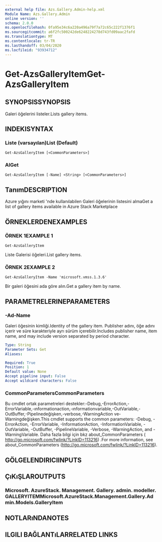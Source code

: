 ```yaml
---
external help file: Azs.Gallery.Admin-help.xml
Module Name: Azs.Gallery.Admin
online version: ''
schema: 2.0.0
ms.openlocfilehash: 0fa95e34c6a220a496a79f7a72c65c222f1376f1
ms.sourcegitcommit: a6f2fc500242de6248224278d743fd09aac2fafd
ms.translationtype: MT
ms.contentlocale: tr-TR
ms.lasthandoff: 03/04/2020
ms.locfileid: "93934712"
---
```

# <span data-ttu-id="0ea69-101">Get-AzsGalleryItem</span><span class="sxs-lookup"><span data-stu-id="0ea69-101">Get-AzsGalleryItem</span></span>

## <span data-ttu-id="0ea69-102">SYNOPSIS</span><span class="sxs-lookup"><span data-stu-id="0ea69-102">SYNOPSIS</span></span>
<span data-ttu-id="0ea69-103">Galeri öğelerini listeler.</span><span class="sxs-lookup"><span data-stu-id="0ea69-103">Lists gallery items.</span></span>

## <span data-ttu-id="0ea69-104">INDEKI</span><span class="sxs-lookup"><span data-stu-id="0ea69-104">SYNTAX</span></span>

### <span data-ttu-id="0ea69-105">Liste (varsayılan)</span><span class="sxs-lookup"><span data-stu-id="0ea69-105">List (Default)</span></span>
```
Get-AzsGalleryItem [<CommonParameters>]
```

### <span data-ttu-id="0ea69-106">Al</span><span class="sxs-lookup"><span data-stu-id="0ea69-106">Get</span></span>
```
Get-AzsGalleryItem [-Name] <String> [<CommonParameters>]
```

## <span data-ttu-id="0ea69-107">Tanım</span><span class="sxs-lookup"><span data-stu-id="0ea69-107">DESCRIPTION</span></span>
<span data-ttu-id="0ea69-108">Azure yığını marketi 'nde kullanılabilen Galeri öğelerinin listesini alma</span><span class="sxs-lookup"><span data-stu-id="0ea69-108">Get a list of gallery items available in Azure Stack Marketplace</span></span>

## <span data-ttu-id="0ea69-109">ÖRNEKLERDEN</span><span class="sxs-lookup"><span data-stu-id="0ea69-109">EXAMPLES</span></span>

### <span data-ttu-id="0ea69-110">ÖRNEK 1</span><span class="sxs-lookup"><span data-stu-id="0ea69-110">EXAMPLE 1</span></span>
```
Get-AzsGalleryItem
```

<span data-ttu-id="0ea69-111">Liste Galerisi öğeleri.</span><span class="sxs-lookup"><span data-stu-id="0ea69-111">List gallery items.</span></span>

### <span data-ttu-id="0ea69-112">ÖRNEK 2</span><span class="sxs-lookup"><span data-stu-id="0ea69-112">EXAMPLE 2</span></span>
```
Get-AzsGalleryItem -Name 'microsoft.vmss.1.3.6'
```

<span data-ttu-id="0ea69-113">Bir galeri öğesini ada göre alın.</span><span class="sxs-lookup"><span data-stu-id="0ea69-113">Get a gallery item by name.</span></span>

## <span data-ttu-id="0ea69-114">PARAMETRELERINE</span><span class="sxs-lookup"><span data-stu-id="0ea69-114">PARAMETERS</span></span>

### <span data-ttu-id="0ea69-115">-Ad</span><span class="sxs-lookup"><span data-stu-id="0ea69-115">-Name</span></span>
<span data-ttu-id="0ea69-116">Galeri öğesinin kimliği.</span><span class="sxs-lookup"><span data-stu-id="0ea69-116">Identity of the gallery item.</span></span>
<span data-ttu-id="0ea69-117">Publisher adını, öğe adını içerir ve süre karakteriyle ayrı sürüm içerebilir.</span><span class="sxs-lookup"><span data-stu-id="0ea69-117">Includes publisher name, item name, and may include version separated by period character.</span></span>

```yaml
Type: String
Parameter Sets: Get
Aliases:

Required: True
Position: 1
Default value: None
Accept pipeline input: False
Accept wildcard characters: False
```

### <span data-ttu-id="0ea69-118">CommonParameters</span><span class="sxs-lookup"><span data-stu-id="0ea69-118">CommonParameters</span></span>
<span data-ttu-id="0ea69-119">Bu cmdlet ortak parametreleri destekler:-Debug,-ErrorAction,-ErrorVariable,-ınformationaction,-ınformationvariable,-OutVariable,-OutBuffer,-Pipelinedeğişken,-verbose,-WarningAction ve-Warningdeğişken.</span><span class="sxs-lookup"><span data-stu-id="0ea69-119">This cmdlet supports the common parameters: -Debug, -ErrorAction, -ErrorVariable, -InformationAction, -InformationVariable, -OutVariable, -OutBuffer, -PipelineVariable, -Verbose, -WarningAction, and -WarningVariable.</span></span> <span data-ttu-id="0ea69-120">Daha fazla bilgi için bkz about_CommonParameters ( http://go.microsoft.com/fwlink/?LinkID=113216) .</span><span class="sxs-lookup"><span data-stu-id="0ea69-120">For more information, see about_CommonParameters (http://go.microsoft.com/fwlink/?LinkID=113216).</span></span>

## <span data-ttu-id="0ea69-121">GÖLGELENDIRICI</span><span class="sxs-lookup"><span data-stu-id="0ea69-121">INPUTS</span></span>

## <span data-ttu-id="0ea69-122">ÇıKıŞLAR</span><span class="sxs-lookup"><span data-stu-id="0ea69-122">OUTPUTS</span></span>

### <span data-ttu-id="0ea69-123">Microsoft. AzureStack. Management. Gallery. admin. modeller. GALLERYITEM</span><span class="sxs-lookup"><span data-stu-id="0ea69-123">Microsoft.AzureStack.Management.Gallery.Admin.Models.GalleryItem</span></span>

## <span data-ttu-id="0ea69-124">NOTLARıNDA</span><span class="sxs-lookup"><span data-stu-id="0ea69-124">NOTES</span></span>

## <span data-ttu-id="0ea69-125">ILGILI BAĞLANTıLAR</span><span class="sxs-lookup"><span data-stu-id="0ea69-125">RELATED LINKS</span></span>
